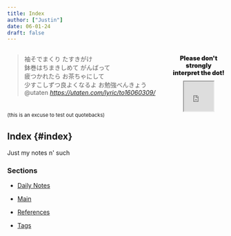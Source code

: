 ```yaml
---
title: Index
author: ["Justin"]
date: 06-01-24
draft: false
---
```


<div style="display: flex; align-items: flex-start; justify-content: space-between; width: 100%;">
  <div style="flex: 3; min-width: 0; padding-right: 25px;">
    <blockquote class="quoteback" data-title="STUDY A GO!!GO!! 歌詞 GOLDEN GIRLS ふりがな付 - うたてん" data-author="@utaten" cite="https://soundcloud.com/softwarevibes/golden-boy-ost-ending">
      袖そでまくり たすきがけ<br>
      鉢巻はちまきしめて がんばって<br>
      疲つかれたら お茶ちゃにして<br>
      少すこしずつ良よくなるよ お勉強べんきょう<br>
      <footer>@utaten<cite> <a href="https://utaten.com/lyric/to16060309/">https://utaten.com/lyric/to16060309/</a></cite></footer>
    </blockquote>
  </div>
  <div style="flex: 1; display: flex; flex-direction: column; align-items: center; justify-content: flex-start;">
    <p style="width: 100%; text-align: center; margin-bottom: 10px; font-weight: 1000;">Please don't strongly interpret the dot!</p>
    <iframe src="https://global-mind.org/gcpdot/gcp.html" height="69" width="69" scrolling="no" frameborder="10" style="margin: auto;"></iframe>
  </div>
</div>
<sup>(this is an excuse to test out quotebacks)</sup>

<div class="outline-1 jvc">


## Index {#index}

<div class="outline-2 jvc">

Just my notes n' such

### Sections

<div class="outline-3 jvc">

- [Daily Notes](/daily/)

- [Main](/main/)

- [References](/references/)

- [Tags](/tags/)

</div>
</div>
</div>